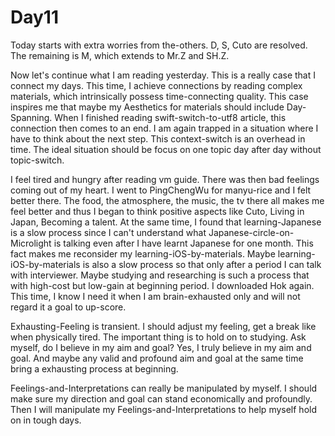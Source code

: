 # Day11

Today starts with extra worries from the-others. D, S, Cuto are resolved. The remaining is M, which extends to Mr.Z and SH.Z.

Now let's continue what I am reading yesterday. This is a really case that I connect my days. This time, I achieve connections by reading complex materials, which intrinsically possess time-connecting quality. This case inspires me that maybe my Aesthetics for materials should include Day-Spanning. When I finished reading swift-switch-to-utf8 article, this connection then comes to an end. I am again trapped in a situation where I have to think about the next step. This context-switch is an overhead in time. The ideal situation should be focus on one topic day after day without topic-switch.

I feel tired and hungry after reading vm guide. There was then bad feelings coming out of my heart. I went to PingChengWu for manyu-rice and I felt better there. The food, the atmosphere, the music, the tv there all makes me feel better and thus I began to think positive aspects like Cuto, Living in Japan, Becoming a talent. At the same time, I found that learning-Japanese is a slow process since I can't understand what Japanese-circle-on-Microlight is talking even after I have learnt Japanese for one month. This fact makes me reconsider my learning-iOS-by-materials. Maybe learning-iOS-by-materials is also a slow process so that only after a period I can talk with interviewer. Maybe studying and researching is such a process that with high-cost but low-gain at beginning period. I downloaded Hok again. This time, I know I need it when I am brain-exhausted only and will not regard it a goal to up-score. 

Exhausting-Feeling is transient. I should adjust my feeling, get a break like when physically tired. The important thing is to hold on to studying. Ask myself, do I believe in my aim and goal? Yes, I truly believe in my aim and goal. And maybe any valid and profound aim and goal at the same time bring a exhausting process at beginning.

Feelings-and-Interpretations can really be manipulated by myself. I should make sure my direction and goal can stand economically and profoundly. Then I will manipulate my Feelings-and-Interpretations to help myself hold on in tough days.

